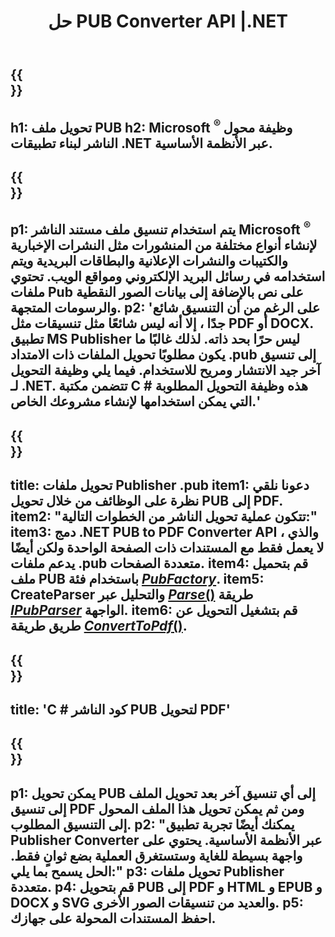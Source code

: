﻿---
translation: true
template: /_templates/conversion-net.md
title: حل PUB Converter API |.NET
url: /net/conversion/
description: 'تحويل ملفات Microsoft Publisher برمجياً عبر مكتبة C #. حل API بسيط لبناء مشروع NET الخاص بمحول PUB.'
metakeywords: 'محول Pub net ، تحويل ملف pub net ، محول pub c # ، تحويل ملف pub c #'
family: pub
platformtag: net
feature: conversion
---

{{<section banner>}}
---
h1: تحويل ملف PUB
h2: Microsoft <sup> ® </sup> وظيفة محول الناشر لبناء تطبيقات .NET عبر الأنظمة الأساسية.
---

{{<section overview>}}
---
p1: يتم استخدام تنسيق ملف مستند الناشر Microsoft <sup> ® </sup> لإنشاء أنواع مختلفة من المنشورات مثل النشرات الإخبارية والكتيبات والنشرات الإعلانية والبطاقات البريدية ويتم استخدامه في رسائل البريد الإلكتروني ومواقع الويب. تحتوي ملفات Pub على نص بالإضافة إلى بيانات الصور النقطية والرسومات المتجهة.
p2: 'على الرغم من أن التنسيق شائع جدًا ، إلا أنه ليس شائعًا مثل تنسيقات مثل PDF أو DOCX. تطبيق MS Publisher ليس حرًا بحد ذاته. لذلك غالبًا ما يكون مطلوبًا تحويل الملفات ذات الامتداد .pub إلى تنسيق آخر جيد الانتشار ومريح للاستخدام. فيما يلي وظيفة التحويل لـ .NET. تتضمن مكتبة C # هذه وظيفة التحويل المطلوبة التي يمكن استخدامها لإنشاء مشروعك الخاص.'
---

{{<section feature1>}}
---
title: تحويل ملفات Publisher .pub
item1: دعونا نلقي نظرة على الوظائف من خلال تحويل PUB إلى PDF.
item2: "تتكون عملية تحويل الناشر من الخطوات التالية:"
item3: دمج .NET PUB to PDF Converter API ، والذي لا يعمل فقط مع المستندات ذات الصفحة الواحدة ولكن أيضًا يدعم ملفات .pub متعددة الصفحات.
item4: قم بتحميل ملف PUB باستخدام فئة [*PubFactory*](https://reference.aspose.com/pub/net/aspose.pub/pubfactory//).
item5: CreateParser والتحليل عبر [*Parse*()](https://reference.aspose.com/pub/net/aspose.pub/ipubparser//parse/) طريقة [*IPubParser*](https://reference.aspose.com/pub/net/aspose.pub/ipubparser//) الواجهة.
item6: قم بتشغيل التحويل عن طريق طريقة [*ConvertToPdf*()](https://reference.aspose.com/pub/net/aspose.pub/ipdfconverter//converttopdf/).
---

{{<section codeexample>}}
---
title: 'C # كود الناشر PUB لتحويل PDF'
---

{{<section summary>}}
---
p1: يمكن تحويل PUB إلى أي تنسيق آخر بعد تحويل الملف إلى تنسيق PDF ومن ثم يمكن تحويل هذا الملف المحول إلى التنسيق المطلوب.
p2: "يمكنك أيضًا تجربة تطبيق Publisher Converter عبر الأنظمة الأساسية. يحتوي على واجهة بسيطة للغاية وستستغرق العملية بضع ثوانٍ فقط. الحل يسمح بما يلي:"
p3: تحويل ملفات Publisher متعددة.
p4: قم بتحويل PUB إلى PDF و HTML و EPUB و DOCX و SVG والعديد من تنسيقات الصور الأخرى.
p5: احفظ المستندات المحولة على جهازك.
---
